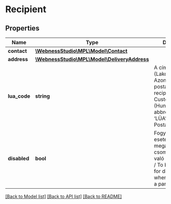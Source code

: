 # Recipient

## Properties
Name | Type | Description | Notes
------------ | ------------- | ------------- | -------------
**contact** | [**\WebnessStudio\MPL\Model\Contact**](Contact.md) |  | 
**address** | [**\WebnessStudio\MPL\Model\DeliveryAddress**](DeliveryAddress.md) |  | 
**lua_code** | **string** | A címzett (Lakossági Ügyfél Azonosítója) LÜA a postánál.   /   The recipient’s Retail Customer ID (Hungarian abbreviation: ‘LÜA’) with Magyar Posta. | [optional] 
**disabled** | **bool** | Fogyatékkal élők esetén kell megadni csomagautomatára való kézbesítéskor.   /   To be provided for disabled people when delivering to a parcel terminal. | [optional] 

[[Back to Model list]](../../README.md#documentation-for-models) [[Back to API list]](../../README.md#documentation-for-api-endpoints) [[Back to README]](../../README.md)


